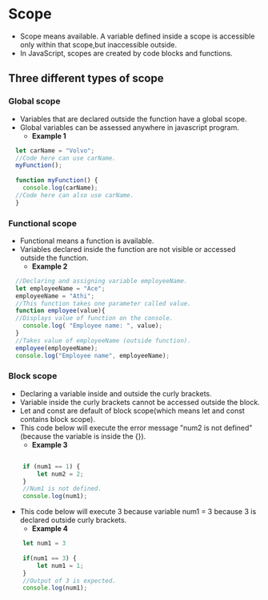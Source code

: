 # Scope
* Scope means available. A variable defined inside a scope is accessible only within that scope,but inaccessible outside.
* In JavaScript, scopes are created by code blocks and functions.

## Three different types of scope

### Global scope
* Variables that are declared outside the function have a global scope.
* Global variables can be assessed anywhere in javascript program.
  * **Example 1**
  
```javascript
  let carName = "Volvo";
  //Code here can use carName.
  myFunction();
  
  function myFunction() {
    console.log(carName);
  //Code here can also use carName.
  }
```

### Functional scope
 * Functional means a function is available.
 * Variables declared inside the function are not visible or accessed outside the function.
   * **Example 2**
  
```javascript
  //Declaring and assigning variable employeeName.
  let employeeName = "Ace"; 
  employeeName = "Athi";
  //This function takes one parameter called value.
  function employee(value){
  //Displays value of function on the console.
    console.log( "Employee name: ", value); 
  }
  //Takes value of employeeName (outside function).
  employee(employeeName);                      
  console.log("Employee name", employeeName);   
```
   
### Block scope
* Declaring a variable inside and outside  the curly brackets.
* Variable  inside the curly brackets cannot be accessed outside the  block.
* Let and const are default of block scope(which means let and const contains block scope).
* This code below will execute the error message "num2 is not defined" (because the variable is inside the {}).
  * **Example 3**
  
```javascript

    if (num1 == 1) {
        let num2 = 2;
    }
    //Num1 is not defined.
    console.log(num1);
```
  
* This code below will execute 3 because variable num1 = 3 because 3 is declared outside curly brackets.
  * **Example 4** 

```javascript
    let num1 = 3
    
    if(num1 == 3) {
        let num1 = 1;
    }
    //Output of 3 is expected.
    console.log(num1);   
```
 
